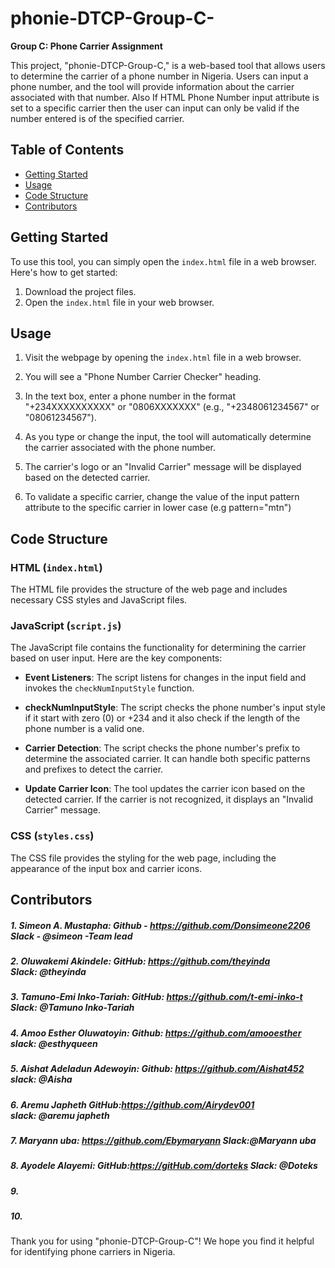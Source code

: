 # phonie-DTCP-Group-C-

**Group C: Phone Carrier Assignment**

This project, "phonie-DTCP-Group-C," is a web-based tool that allows users to determine the carrier of a phone number in Nigeria. 
Users can input a phone number, and the tool will provide information about the carrier associated with that number.
Also If HTML Phone Number input attribute is set to a specific carrier then the user can input can only be valid if the number entered is of the specified carrier.
## Table of Contents
- [Getting Started](#getting-started)
- [Usage](#usage)
- [Code Structure](#code-structure)
- [Contributors](#contributors)

## Getting Started

To use this tool, you can simply open the `index.html` file in a web browser. Here's how to get started:

1. Download the project files.
2. Open the `index.html` file in your web browser.

## Usage

1. Visit the webpage by opening the `index.html` file in a web browser.

2. You will see a "Phone Number Carrier Checker" heading.

3. In the text box, enter a phone number in the format "+234XXXXXXXXXX" or "0806XXXXXXX" (e.g., "+2348061234567" or "08061234567").

4. As you type or change the input, the tool will automatically determine the carrier associated with the phone number.

5. The carrier's logo or an "Invalid Carrier" message will be displayed based on the detected carrier.

6. To validate a specific carrier, change the value of the input pattern attribute to the specific carrier in lower case (e.g pattern="mtn")

## Code Structure

### HTML (`index.html`)

The HTML file provides the structure of the web page and includes necessary CSS styles and JavaScript files.

### JavaScript (`script.js`)

The JavaScript file contains the functionality for determining the carrier based on user input. Here are the key components:

- **Event Listeners**: The script listens for changes in the input field and invokes the `checkNumInputStyle` function.

- **checkNumInputStyle**: The script checks the phone number's input style if it start with zero (0) or +234 and it also check if the length of the phone number is a valid one.

- **Carrier Detection**: The script checks the phone number's prefix to determine the associated carrier. It can handle both specific patterns and prefixes to detect the carrier.

- **Update Carrier Icon**: The tool updates the carrier icon based on the detected carrier. If the carrier is not recognized, it displays an "Invalid Carrier" message.

### CSS (`styles.css`)

The CSS file provides the styling for the web page, including the appearance of the input box and carrier icons.

## Contributors
##### 1. Simeon A. Mustapha: Github - https://github.com/Donsimeone2206 Slack - @simeon -Team lead
##### 2. Oluwakemi Akindele: GitHub: https://github.com/theyinda Slack: @theyinda
##### 3. Tamuno-Emi Inko-Tariah: GitHub: https://github.com/t-emi-inko-t Slack: @Tamuno Inko-Tariah
##### 4. Amoo Esther Oluwatoyin: Github: https://github.com/amooesther slack: @esthyqueen
##### 5. Aishat Adeladun Adewoyin: Github: https://github.com/Aishat452 slack: @Aisha
##### 6. Aremu Japheth GitHub:https://github.com/Airydev001 slack: @aremu japheth
##### 7. Maryann uba: https://github.com/Ebymaryann Slack:@Maryann uba
##### 8. Ayodele Alayemi: GitHub:https://gitHub.com/dorteks Slack: @Doteks
##### 9. 
##### 10. 

Thank you for using "phonie-DTCP-Group-C"! We hope you find it helpful for identifying phone carriers in Nigeria.
